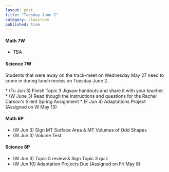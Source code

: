 ```yaml
---
layout: post
title: "Tuesday June 2"
category: classroom
published: true
---
```

#### Math 7W
* TBA

#### Science 7W
<div class="alert alert-info" role="alert">
	<p>Students that were away on the track-meet on Wednesday May 27 need to come in during lunch recess on Tuesday June 2.</p>
</div>
* (Tu Jun 3) Finish Topic 3 Jigsaw handouts and share it with your teacher.
* (W June 3) Read though the instructions and questions for the Rachel Carson's Silent Spring Assignment
* (F Jun 4) Adaptations Project (Assigned on W May 13)

#### Math 8P
* (W Jun 3) SIgn MT Surface Area & MT Volumes of Odd Shapes
* (W Jun 3) Volume Test

#### Science 8P
* (W Jun 3) Topic 5 review & Sign Topic 3 quiz
* (W Jun 10) Adaptation Projects Due (Assigned on Fri May 8)
